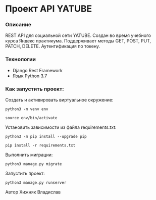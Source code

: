 # Проект API YATUBE

### Описание
REST API для социальной сети YATUBE. Создан во время учебного курса Яндекс практикума.
Поддерживает методы GET, POST, PUT, PATCH, DELETE.
Аутентификация по токену.

### Технологии
- Django Rest Framework
- Язык Python 3.7


### Как запустить проект:


Cоздать и активировать виртуальное окружение:

```
python3 -m venv env
```

```
source env/bin/activate
```

Установить зависимости из файла requirements.txt:

```
python3 -m pip install --upgrade pip
```

```
pip install -r requirements.txt
```

Выполнить миграции:

```
python3 manage.py migrate
```

Запустить проект:

```
python3 manage.py runserver
```

Автор Хижняк Владислав
